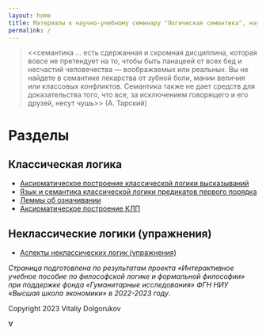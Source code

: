 ```yaml
---
layout: home
title: Материалы к научно-учебному семинару "Логическая семантика", научно-исследовательскому семинару "Логика и аналитическая философия", курсам "Логика", "Введение в формальную философию"
permalink: /
---
```



> <<семантика ... есть сдержанная и скромная дисциплина, которая вовсе не претендует на то, чтобы быть панацеей от всех бед и несчастий человечества — воображаемых или реальных. Вы не найдете в семантике лекарства от зубной боли, мании величия или классовых конфликтов. Семантика также не дает средств для доказательства того, что все, за исключением говорящего и его друзей, несут чушь>> (А. Тарский)


# Разделы 

## Классическая логика 
- [Аксиоматическое построение классической логики высказываний](https://vdolgorukov.github.io/logic-course/pages/0_Axiomatics/)
- [Язык и семантика классической логики предикатов первого порядка](https://vdolgorukov.github.io/logic-course/pages/1_FOL/)
- [Леммы об означивании](https://vdolgorukov.github.io/logic-course/pages/2_Valuation_Lemma/)
- [Аксиоматическое построение КЛП](https://vdolgorukov.github.io/logic-course/pages/3_Axiomatics_FOL/)

## Неклассические логики (упражнения)
- [Аспекты неклассических логик (упражнения)](https://vdolgorukov.github.io/logic-course/pages/4_Modal_Logic/)


*Страница подготовлена по результатам проекта «Интерактивное учебное пособие по философской логике и формальной философии» при поддержке фонда «Гуманитарные исследования» ФГН НИУ «Высшая школа экономики» в 2022-2023 году*.

Copyright 2023 Vitaliy Dolgorukov


$\forall$
